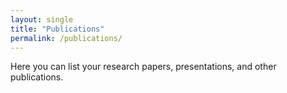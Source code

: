 ```yaml
---
layout: single
title: "Publications"
permalink: /publications/
---
```


Here you can list your research papers, presentations, and other publications.
